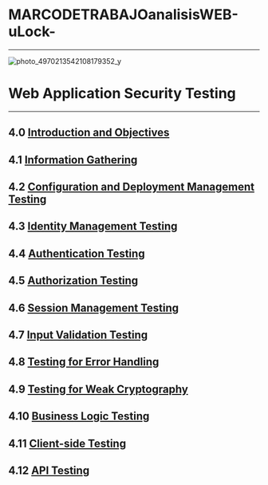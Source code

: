# MARCODETRABAJOanalisisWEB-uLock-
---------------------------------------------------------------
![photo_4970213542108179352_y](https://github.com/MammaniNelsonD/MARCODETRABAJOanalisisWEB-uLock-/assets/114308492/c1555554-d595-47ae-9552-29850dbec58b)
# Web Application Security Testing
---------------------------------------------------------------

4.0 [Introduction and Objectives](00-Introduction_and_Objectives/README.md)
---------------------------------------------------------------

4.1 [Information Gathering](01-Information_Gathering/README.md)
---------------------------------------------------------------

4.2 [Configuration and Deployment Management Testing](02-Configuration_and_Deployment_Management_Testing/README.md)
---------------------------------------------------------------

4.3 [Identity Management Testing](03-Identity_Management_Testing/README.md)
---------------------------------------------------------------

4.4 [Authentication Testing](04-Authentication_Testing/README.md)
---------------------------------------------------------------

4.5 [Authorization Testing](05-Authorization_Testing/README.md)
---------------------------------------------------------------

4.6 [Session Management Testing](06-Session_Management_Testing/README.md)
---------------------------------------------------------------

4.7 [Input Validation Testing](07-Input_Validation_Testing/README.md)
---------------------------------------------------------------

4.8 [Testing for Error Handling](08-Testing_for_Error_Handling/README.md)
---------------------------------------------------------------

4.9 [Testing for Weak Cryptography](09-Testing_for_Weak_Cryptography/README.md)
---------------------------------------------------------------

4.10 [Business Logic Testing](10-Business_Logic_Testing/README.md)
---------------------------------------------------------------

4.11 [Client-side Testing](11-Client-side_Testing/README.md)
---------------------------------------------------------------

4.12 [API Testing](12-API_Testing/README.md)
---------------------------------------------------------------

